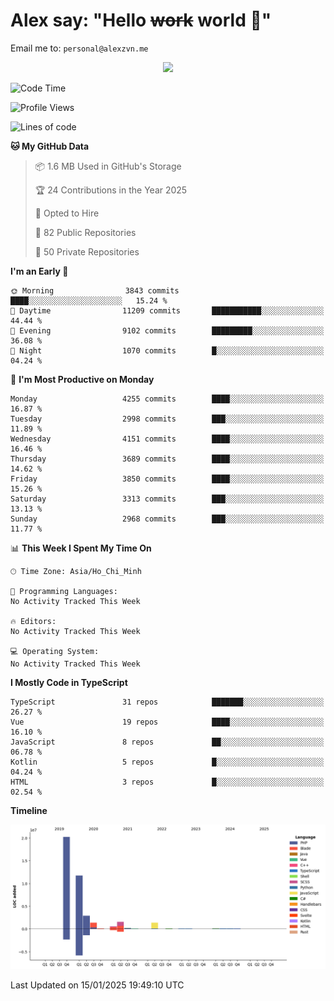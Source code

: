 # Alex say: "Hello ~~work~~ world 🐾"
Email me to: `personal@alexzvn.me`


<p align=center>
  <a href="https://skillicons.dev">
    <img src="https://skillicons.dev/icons?i=ts,js,php,nodejs,bun,vue,nuxt,react,svelte,tauri,laravel,rust,mongodb,docker,electron,redis,rabbitmq,tailwind,git,cloudflare,elysia,mysql,nginx,rollupjs,sentry,ubuntu,yarn,html,css,vite" />
  </a>
</p>

<!--START_SECTION:waka-->
![Code Time](http://img.shields.io/badge/Code%20Time-1%2C066%20hrs%2055%20mins-blue)

![Profile Views](http://img.shields.io/badge/Profile%20Views-0-blue)

![Lines of code](https://img.shields.io/badge/From%20Hello%20World%20I%27ve%20Written-40.6%20million%20lines%20of%20code-blue)

**🐱 My GitHub Data** 

> 📦 1.6 MB Used in GitHub's Storage 
 > 
> 🏆 24 Contributions in the Year 2025
 > 
> 💼 Opted to Hire
 > 
> 📜 82 Public Repositories 
 > 
> 🔑 50 Private Repositories 
 > 
**I'm an Early 🐤** 

```text
🌞 Morning                3843 commits        ████░░░░░░░░░░░░░░░░░░░░░   15.24 % 
🌆 Daytime                11209 commits       ███████████░░░░░░░░░░░░░░   44.44 % 
🌃 Evening                9102 commits        █████████░░░░░░░░░░░░░░░░   36.08 % 
🌙 Night                  1070 commits        █░░░░░░░░░░░░░░░░░░░░░░░░   04.24 % 
```
📅 **I'm Most Productive on Monday** 

```text
Monday                   4255 commits        ████░░░░░░░░░░░░░░░░░░░░░   16.87 % 
Tuesday                  2998 commits        ███░░░░░░░░░░░░░░░░░░░░░░   11.89 % 
Wednesday                4151 commits        ████░░░░░░░░░░░░░░░░░░░░░   16.46 % 
Thursday                 3689 commits        ████░░░░░░░░░░░░░░░░░░░░░   14.62 % 
Friday                   3850 commits        ████░░░░░░░░░░░░░░░░░░░░░   15.26 % 
Saturday                 3313 commits        ███░░░░░░░░░░░░░░░░░░░░░░   13.13 % 
Sunday                   2968 commits        ███░░░░░░░░░░░░░░░░░░░░░░   11.77 % 
```


📊 **This Week I Spent My Time On** 

```text
🕑︎ Time Zone: Asia/Ho_Chi_Minh

💬 Programming Languages: 
No Activity Tracked This Week

🔥 Editors: 
No Activity Tracked This Week

💻 Operating System: 
No Activity Tracked This Week
```

**I Mostly Code in TypeScript** 

```text
TypeScript               31 repos            ███████░░░░░░░░░░░░░░░░░░   26.27 % 
Vue                      19 repos            ████░░░░░░░░░░░░░░░░░░░░░   16.10 % 
JavaScript               8 repos             ██░░░░░░░░░░░░░░░░░░░░░░░   06.78 % 
Kotlin                   5 repos             █░░░░░░░░░░░░░░░░░░░░░░░░   04.24 % 
HTML                     3 repos             █░░░░░░░░░░░░░░░░░░░░░░░░   02.54 % 
```



**Timeline**

![Lines of Code chart](https://raw.githubusercontent.com/alexzvn/alexzvn/main/assets/bar_graph.png)


 Last Updated on 15/01/2025 19:49:10 UTC
<!--END_SECTION:waka-->
